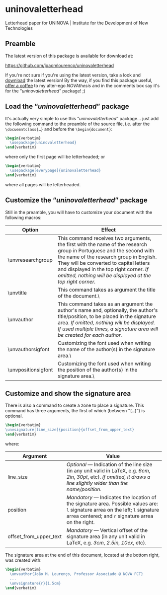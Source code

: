 # uninovaletterhead

Letterhead paper for UNINOVA | Institute for the Development of New Technologies

## Preamble

The latest version of this package is available for download at:

https://github.com/joaomlourenco/uninovaletterhead

If you're not sure if you're using the latest version, take a look and [download](https://github.com/joaomlourenco/uninovaletterhead/archive/refs/heads/main.zip) the latest version! By the way, if you find this package useful, [offer a coffee](https://www.paypal.com/donate/?hosted_button_id=8WA8FRVMB78W8) to my alter-ego *NOVAthesis* and in the comments box say it's for the “*uninovaletterhead*” package! ;)


## Load the “*uninovaletterhead*” package

It's actually very simple to use this “*uninovaletterhead*” package... just add the following command to the preamble of the source file, i.e. after the `\docuemntclass{…}` and before the `\begin{document}`:

```latex
\begin{verbatim}
  \usepackage{uninovaletterhead}
\end{verbatim}
```

where only the first page will be letterheaded; or

```latex
\begin{verbatim}
  \usepackage[everypage]{uninovaletterhead}
\end{verbatim}
```

where all pages will be letterheaded.

## Customize the “*uninovaletterhead*” package

Still in the preamble, you will have to customize your document with the following macros:

| Option | Effect |
|----------|----------|
| \unvresearchgroup | This command receives two arguments, the first with the name of the research group in Portuguese and the second with the name of the research group in English.  They will be converted to capital letters and displayed in the top right corner. *If omitted, nothing will be displayed at the top right corner.*
| \unvtitle     	| This command takes as argument the title of the document.\\
| \unvauthor 	| This command takes as an argument the author's name and, optionally, the author's title/position, to be placed in the signature area. *If omitted, nothing will be displayed. If used multiple times, a signature area will be created for each author.*
| \unvauthorsigfont	| Customizing the font used when writing the name of the author(s) in the signature area.\\
| \unvpositionsigfont | Customizing the font used when writing the position of the author(s) in the signature area.\\

## Customize and show the signature area


There is also a command to create a zone to place a signature. This command has three arguments, the first of which (between “`[…]`”) is optional.

```latex
\begin{verbatim}
\unvsignature[line_size]{position}{offset_from_upper_text}
\end{verbatim}
```

where:

| Argument | Value |
|----------------|--------|
| line_size | *Optional* — Indication of the line size (in any unit valid in LaTeX, e.g. *6cm*, *2in*, *30pt*, etc). *If omitted, it draws a line slightly wider than the name/position.* |
| position | *Mandatory* — Indicates the location of the signature area. Possible values are: `l` signature arrea on the left; `l` signature arrea centered; and `r` signature arrea on the right. |
| offset_from_upper_text | *Mandatory* — Vertical offset of the signature area (in any unit valid in LaTeX, e.g. *3cm*, *2.5in*, *10ex*, etc). |

The signature area at the end of this document, located at the bottom right, was created with:

```latex
\begin{verbatim}
  \unvauthor{João M. Lourenço, Professor Associado @ NOVA FCT}
  ...
  \unvsignature{r}{1.5cm}
\end{verbatim}
```
